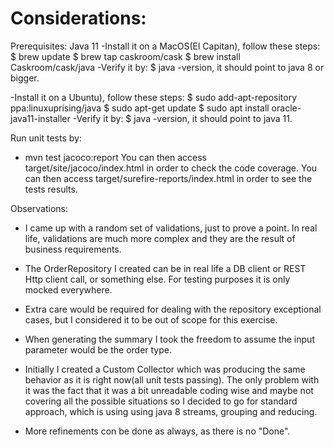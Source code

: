 Considerations:
================

Prerequisites: Java 11
 -Install it on a MacOS(El Capitan), follow these steps:
 $ brew update
 $ brew tap caskroom/cask
 $ brew install Caskroom/cask/java
 -Verify it by:
 $ java -version, it should point to java 8 or bigger.
 
 -Install it on a Ubuntu), follow these steps:
  $ sudo add-apt-repository ppa:linuxuprising/java
  $ sudo apt-get update
  $ sudo apt install oracle-java11-installer
  -Verify it by:
  $ java -version, it should point to java 11.
 
Run unit tests by:
 - mvn test jacoco:report
 You can then access target/site/jacoco/index.html in order to check the code coverage.
 You can then access target/surefire-reports/index.html in order to see the tests results.
 
Observations:

 - I came up with a random set of validations, just to prove a point. In real life, validations 
 are much more complex and they are the result of business requirements. 
 
 - The OrderRepository I created can be in real life a DB client or REST Http client call, or something else. 
 For testing purposes it is only mocked everywhere.
  
 - Extra care would be required for dealing with the repository exceptional cases, but I considered it to be out of scope
 for this exercise.
 
 - When generating the summary I took the freedom to assume the input parameter would be the order type.
 
 - Initially I created a Custom Collector which was producing the same behavior as it is right now(all unit tests passing).
 The only problem with it was the fact that it was a bit unreadable coding wise and maybe not covering all the
 possible situations so I decided to go for standard approach, which is using using java 8 streams, grouping and reducing.
 
 - More refinements con be done as always, as there is no "Done".